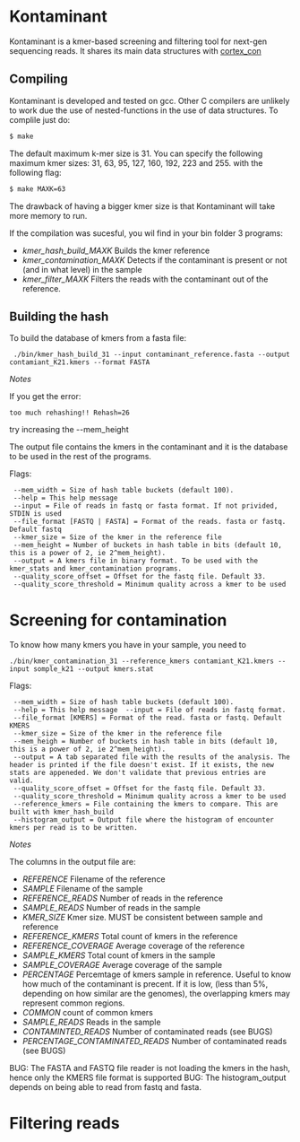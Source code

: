 Kontaminant
===========
Kontaminant is a kmer-based screening and filtering tool for next-gen sequencing reads.
It shares its main data structures with [cortex_con](http://cortexassembler.sourceforge.net)

Compiling 
---------
Kontaminant is developed and tested on gcc. Other C compilers are unlikely to work due the use of nested-functions in the use of data structures. To complile just do:

```sh
$ make
```
The default maximum k-mer size is 31. You can specify the following maximum kmer sizes: 31, 63, 95, 127, 160, 192, 223 and 255. with the following flag:

```sh
$ make MAXK=63
```
The drawback of having a bigger kmer size is that Kontaminant will take more memory to run. 

If the compilation was sucesful, you wil find in your bin folder 3 programs: 
 * *kmer_hash_build_MAXK*  Builds the kmer reference
 * *kmer_contamination_MAXK* Detects if the contaminant is present or not (and in what level) in the sample
 * *kmer_filter_MAXK* Filters the reads with the contaminant out of the reference. 

Building the hash
-----------------
To build the database of kmers from a fasta file:

```
 ./bin/kmer_hash_build_31 --input contaminant_reference.fasta --output contamiant_K21.kmers --format FASTA 
```

*Notes*

If you get the error:
```
too much rehashing!! Rehash=26
```
try increasing the --mem_height

The output file contains the kmers in the contaminant and it is the database to be used in the rest of the programs. 

Flags:

	 --mem_width = Size of hash table buckets (default 100).
	 --help = This help message
	 --input = File of reads in fastq or fasta format. If not privided, STDIN is used
	 --file_format [FASTQ | FASTA] = Format of the reads. fasta or fastq. Default fastq 
	 --kmer_size = Size of the kmer in the reference file
	 --mem_height = Number of buckets in hash table in bits (default 10, this is a power of 2, ie 2^mem_height).
	 --output = A kmers file in binary format. To be used with the kmer_stats and kmer_contamination programs.
	 --quality_score_offset = Offset for the fastq file. Default 33.
	 --quality_score_threshold = Minimum quality across a kmer to be used

Screening for contamination
===========================
To know how many kmers you have in your sample, you need to

```
./bin/kmer_contamination_31 --reference_kmers contamiant_K21.kmers --input somple_k21 --output kmers.stat 
```
Flags:

	 --mem_width = Size of hash table buckets (default 100).
	 --help = This help message	 --input = File of reads in fastq format.
	 --file_format [KMERS] = Format of the read. fasta or fastq. Default KMERS
	 --kmer_size = Size of the kmer in the reference file
	 --mem_heigh = Number of buckets in hash table in bits (default 10, this is a power of 2, ie 2^mem_height).
	 --output = A tab separated file with the results of the analysis. The header is printed if the file doesn't exist. If it exists, the new stats are appeneded. We don't validate that previous entries are valid.
	 --quality_score_offset = Offset for the fastq file. Default 33. 
	 --quality_score_threshold = Minimum quality across a kmer to be used
	 --reference_kmers = File containing the kmers to compare. This are built with kmer_hash_build
	 --histogram_output = Output file where the histogram of encounter kmers per read is to be written. 

*Notes*

The columns in the output file are:
 * *REFERENCE* Filename of the reference
 *	*SAMPLE* Filename of the sample
 *	*REFERENCE_READS* Number of reads in the reference
 *  *SAMPLE_READS* Number of reads in the sample
 *	*KMER_SIZE* Kmer size. MUST be consistent between sample and reference
 *	*REFERENCE_KMERS* Total count of kmers in the reference
 *	*REFERENCE_COVERAGE* Average coverage of the reference
 *  *SAMPLE_KMERS* Total count of kmers in the sample
 *	*SAMPLE_COVERAGE* Average coverage of the sample
 *	*PERCENTAGE* Percemtage of kmers sample in reference. Useful to know how much of the contaminant is precent. If it is low, (less than 5%, depending on how similar are the genomes), the overlapping kmers may represent common regions. 
 *	*COMMON* count of common kmers
 *	*SAMPLE_READS* Reads in the sample
 *	*CONTAMINTED_READS* Number of contaminated reads (see BUGS)
 *	*PERCENTAGE_CONTAMINATED_READS*  Number of contaminated reads (see BUGS)

BUG: The FASTA and FASTQ file reader is not loading the kmers in the hash, hence only the KMERS file format is supported
BUG: The histogram_output depends on being able to read from fastq and fasta. 

Filtering reads
===============



